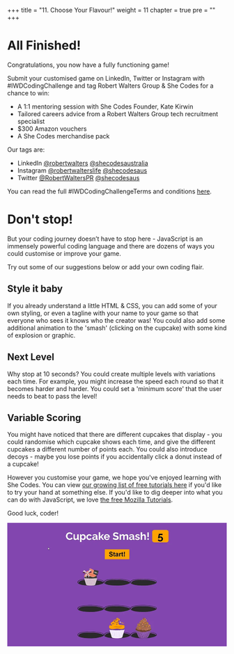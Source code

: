 +++
title = "11. Choose Your Flavour!"
weight = 11
chapter = true
pre = ""
+++

# All Finished!

Congratulations, you now have a fully functioning game!

Submit your customised game on LinkedIn, Twitter or Instagram with #IWDCodingChallenge and tag Robert Walters Group & She Codes for a chance to win:

-   A 1:1 mentoring session with She Codes Founder, Kate Kirwin
-   Tailored careers advice from a Robert Walters Group tech recruitment specialist
-   $300 Amazon vouchers
-   A She Codes merchandise pack

Our tags are:

-   LinkedIn [@robertwalters](https://www.linkedin.com/company/robert-walters/) [@shecodesaustralia](https://www.linkedin.com/company/shecodesaustralia/)
-   Instagram [@robertwalterslife](https://www.instagram.com/robertwalterslife) [@shecodesaus](https://www.instagram.com/shecodesaus/)
-   Twitter [@RobertWaltersPR](https://twitter.com/RobertWaltersPR) [@shecodesaus](https://twitter.com/shecodesaus)

You can read the full #IWDCodingChallengeTerms and conditions [here](https://www.robertwaltersgroup.com/sustainability/diversity/international-womens-day-2021-coding-challenge/iwd-2021-terms-and-conditions.html).

# Don't stop!

But your coding journey doesn’t have to stop here - JavaScript is an immensely powerful coding language and there are dozens of ways you could customise or improve your game.

Try out some of our suggestions below or add your own coding flair.

## Style it baby

If you already understand a little HTML & CSS, you can add some of your own styling, or even a tagline with your name to your game so that everyone who sees it knows who the creator was! You could also add some additional animation to the 'smash' (clicking on the cupcake) with some kind of explosion or graphic.

## Next Level

Why stop at 10 seconds? You could create multiple levels with variations each time. For example, you might increase the speed each round so that it becomes harder and harder. You could set a 'minimum score' that the user needs to beat to pass the level!

## Variable Scoring

You might have noticed that there are different cupcakes that display - you could randomise which cupcake shows each time, and give the different cupcakes a different number of points each. You could also introduce decoys - maybe you lose points if you accidentally click a donut instead of a cupcake!

However you customise your game, we hope you've enjoyed learning with She Codes. You can view [our growing list of free tutorials here](https://shecodes.com.au/tutorials) if you'd like to try your hand at something else. If you'd like to dig deeper into what you can do with JavaScript, we love [the free Mozilla Tutorials](https://developer.mozilla.org/en-US/docs/Web/JavaScript#tutorials).

Good luck, coder!

![](images/final_screenshot.png)
